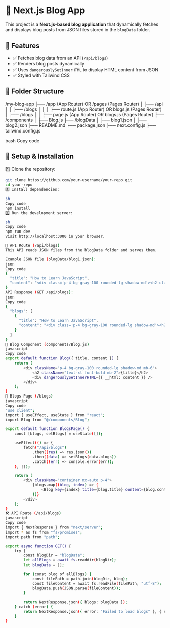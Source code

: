 # 🚀 Next.js Blog App  

This project is a **Next.js-based blog application** that dynamically fetches and displays blog posts from JSON files stored in the `blogData` folder.  

## 📌 Features  
- ✅ Fetches blog data from an API (`/api/blogs`)  
- ✅ Renders blog posts dynamically  
- ✅ Uses `dangerouslySetInnerHTML` to display HTML content from JSON  
- ✅ Styled with Tailwind CSS  

## 📂 Folder Structure  
/my-blog-app
├── /app (App Router) OR /pages (Pages Router)
│ ├── /api
│ │ ├── /blogs
│ │ │ ├── route.js (App Router) OR blogs.js (Pages Router)
│ ├── /blogs
│ │ ├── page.js (App Router) OR blogs.js (Pages Router)
├── /components
│ ├── Blog.js
├── /blogData
│ ├── blog1.json
│ ├── blog2.json
├── README.md
├── package.json
├── next.config.js
├── tailwind.config.js

bash
Copy code

## 🔧 Setup & Installation  
1️⃣ Clone the repository:  
```sh
git clone https://github.com/your-username/your-repo.git
cd your-repo
2️⃣ Install dependencies:

sh
Copy code
npm install
3️⃣ Run the development server:

sh
Copy code
npm run dev
Visit http://localhost:3000 in your browser.

📝 API Route (/api/blogs)
This API reads JSON files from the blogData folder and serves them.

Example JSON file (blogData/blog1.json):
json
Copy code
{
  "title": "How to Learn JavaScript",
  "content": "<div class='p-4 bg-gray-100 rounded-lg shadow-md'><h2 class='text-xl font-bold mb-2'>How to Learn JavaScript</h2><ul class='list-decimal list-inside space-y-2'><li><strong>Understand the Basics:</strong> Learn about variables, data types, functions, and loops.</li></ul></div>"
}
API Response (GET /api/blogs):
json
Copy code
{
  "blogs": [
    {
      "title": "How to Learn JavaScript",
      "content": "<div class='p-4 bg-gray-100 rounded-lg shadow-md'><h2 class='text-xl font-bold mb-2'>How to Learn JavaScript</h2>...</div>"
    }
  ]
}
📜 Blog Component (components/Blog.js)
javascript
Copy code
export default function Blog({ title, content }) {
    return (
        <div className="p-4 bg-gray-100 rounded-lg shadow-md mb-6">
            <h2 className="text-xl font-bold mb-2">{title}</h2>
            <div dangerouslySetInnerHTML={{ __html: content }} />
        </div>
    );
}
📄 Blogs Page (/blogs)
javascript
Copy code
"use client";
import { useEffect, useState } from "react";
import Blog from "@/components/Blog";

export default function BlogsPage() {
    const [blogs, setBlogs] = useState([]);

    useEffect(() => {
        fetch("/api/blogs")
            .then((res) => res.json())
            .then((data) => setBlogs(data.blogs))
            .catch((err) => console.error(err));
    }, []);

    return (
        <div className="container mx-auto p-4">
            {blogs.map((blog, index) => (
                <Blog key={index} title={blog.title} content={blog.content} />
            ))}
        </div>
    );
}
🛠 API Route (/api/blogs)
javascript
Copy code
import { NextResponse } from "next/server";
import * as fs from "fs/promises";
import path from "path";

export async function GET() {
    try {
        const blogDir = "blogData";
        let allBlogs = await fs.readdir(blogDir);
        let blogData = [];

        for (const blog of allBlogs) {
            const filePath = path.join(blogDir, blog);
            const fileContent = await fs.readFile(filePath, "utf-8");
            blogData.push(JSON.parse(fileContent));
        }

        return NextResponse.json({ blogs: blogData });
    } catch (error) {
        return NextResponse.json({ error: "Failed to load blogs" }, { status: 500 });
    }
}